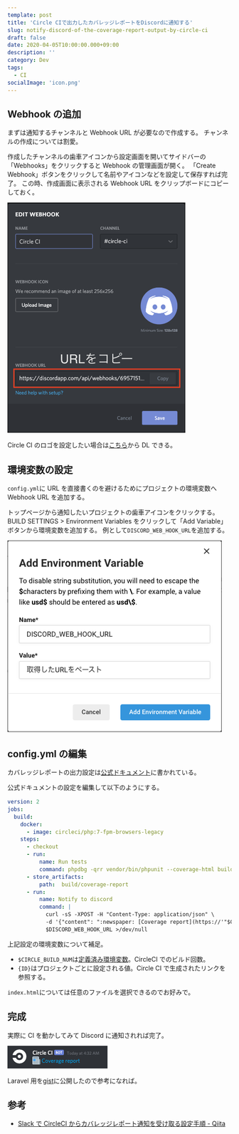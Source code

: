 ```yaml
---
template: post
title: 'Circle CIで出力したカバレッジレポートをDiscordに通知する'
slug: notify-discord-of-the-coverage-report-output-by-circle-ci
draft: false
date: 2020-04-05T10:00:00.000+09:00
description: ''
category: Dev
tags:
  - CI
socialImage: 'icon.png'
---
```


## Webhook の追加

まずは通知するチャンネルと Webhook URL が必要なので作成する。
チャンネルの作成については割愛。

作成したチャンネルの歯車アイコンから設定画面を開いてサイドバーの「Webhooks」をクリックすると Webhook の管理画面が開く。
「Create Webhook」ボタンをクリックして名前やアイコンなどを設定して保存すれば完了。
この時、作成画面に表示される Webhook URL をクリップボードにコピーしておく。

<img src="./edit_webhook.png" width="400">

Circle CI のロゴを設定したい場合は[こちら](https://brandfolder.com/circleci)から DL できる。

## 環境変数の設定

`config.yml`に URL を直接書くのを避けるためにプロジェクトの環境変数へ Webhook URL を追加する。

トップページから通知したいプロジェクトの歯車アイコンをクリックする。
BUILD SETTINGS > Environment Variables をクリックして「Add Variable」ボタンから環境変数を追加する。
例として`DISCORD_WEB_HOOK_URL`を追加する。

![add variable](./add_environment_variable.png)

## config.yml の編集

カバレッジレポートの出力設定は[公式ドキュメント](https://circleci.com/docs/ja/2.0/code-coverage/#php)に書かれている。

公式ドキュメントの設定を編集して以下のようにする。

```yml:title=config.yml
version: 2
jobs:
  build:
    docker:
      - image: circleci/php:7-fpm-browsers-legacy
    steps:
      - checkout
      - run:
          name: Run tests
          command: phpdbg -qrr vendor/bin/phpunit --coverage-html build/coverage-report
      - store_artifacts:
          path:  build/coverage-report
      - run:
          name: Notify to discord
          command: |
            curl -sS -XPOST -H "Content-Type: application/json" \
            -d '{"content": ":newspaper: [Coverage report](https://'"$CIRCLE_BUILD_NUM"'-{ID}-gh.circle-artifacts.com/0/build/coverage-report/index.html)"}' \
            $DISCORD_WEB_HOOK_URL >/dev/null
```

上記設定の環境変数について補足。

- `$CIRCLE_BUILD_NUM`は[定義済み環境変数](https://circleci.com/docs/ja/2.0/env-vars/#%E5%AE%9A%E7%BE%A9%E6%B8%88%E3%81%BF%E7%92%B0%E5%A2%83%E5%A4%89%E6%95%B0)。CircleCI でのビルド回数。
- `{ID}`はプロジェクトごとに設定される値。Circle CI で生成されたリンクを参照する。

`index.html`については任意のファイルを選択できるのでお好みで。

## 完成

実際に CI を動かしてみて Discord に通知されれば完了。

![coverage report](./message_sample.png)

Laravel 用を[gist](https://gist.github.com/choco14t/e6d5b0f6803fbf847ba58b851738a9cb)に公開したので参考になれば。

## 参考

- [Slack で CircleCI からカバレッジレポート通知を受け取る設定手順 - Qiita](https://qiita.com/gold-kou/items/24a1d68a65d641115b9e)
